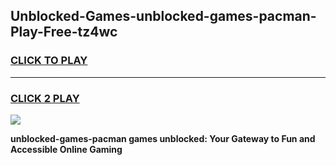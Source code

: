 
## Unblocked-Games-unblocked-games-pacman-Play-Free-tz4wc
<h3>
<a href="https://premium76.site?title=unblocked-games-pacman&ref=20M">CLICK TO PLAY</a></h3>
<hr>

<h3>
<a href="https://premium76.site?title=unblocked-games-pacman&ref=20M">CLICK 2 PLAY</a>
  
</h3>

<a href="https://premium76.site?title=unblocked-games-pacman&ref=19M"><img src="https://clearcache.store/games.png"></a>


**unblocked-games-pacman games unblocked: Your Gateway to Fun and Accessible Online Gaming**
